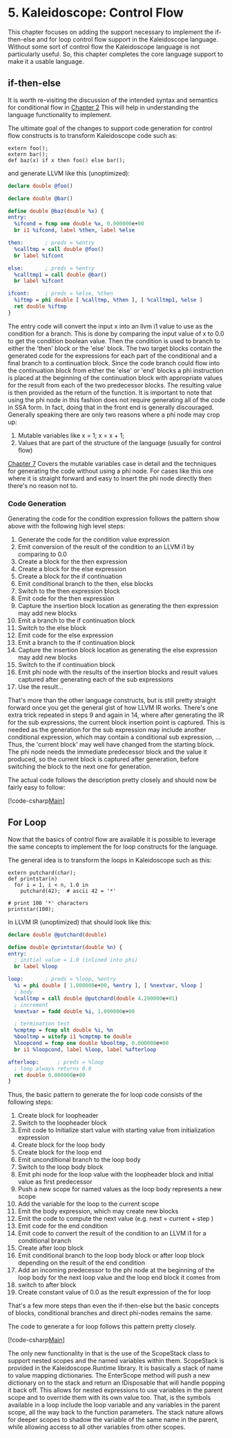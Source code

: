# 5. Kaleidoscope: Control Flow
This chapter focuses on adding the support necessary to implement the if-then-else and for loop control flow support in the Kaleidoscope
language. Without some sort of control flow the Kaleidoscope language is not particularly useful. So, this chapter completes the core language
support to make it a usable language.

## if-then-else
It is worth re-visiting the discussion of the intended syntax and semantics for conditional flow in [Chapter 2](Kaleidoscope-ch2.md#conditionalexpression)
This will help in understanding the language functionality to implement.

The ultimate goal of the changes to support code generation for control flow constructs is to transform Kaleidoscope code such as:

```Kaleidoscope
extern foo();
extern bar();
def baz(x) if x then foo() else bar();
```

and generate LLVM like this (unoptimized):
```llvm
declare double @foo()

declare double @bar()

define double @baz(double %x) {
entry:
  %ifcond = fcmp one double %x, 0.000000e+00
  br i1 %ifcond, label %then, label %else

then:       ; preds = %entry
  %calltmp = call double @foo()
  br label %ifcont

else:       ; preds = %entry
  %calltmp1 = call double @bar()
  br label %ifcont

ifcont:     ; preds = %else, %then
  %iftmp = phi double [ %calltmp, %then ], [ %calltmp1, %else ]
  ret double %iftmp
}
```

The entry code will convert the input x into an llvm i1 value to use as the condition for a branch. This is done by comparing the input
value of x to 0.0 to get the condition boolean value. Then the condition is used to branch to either the 'then' block or the 'else' block.
The two target blocks contain the generated code for the expressions for each part of the conditional and a final branch to a continuation block.
Since the code branch could flow into the continuation block from either the 'else' or 'end' blocks a phi instruction is placed at the beginning
of the continuation block with appropriate values for the result from each of the two predecessor blocks. The resulting value is then provided as
the return of the function. It is important to note that using the phi node in this fashion does not require generating all of the code in SSA
form. In fact, doing that in the front end is generally discouraged. Generally speaking there are only two reasons where a phi node may crop up:

 1. Mutable variables like x = 1; x = x + 1;
 2. Values that are part of the structure of the language (usually for control flow)

[Chapter 7](Kaleidoscope-ch7.md) Covers the mutable variables case in detail and the techniques for generating the code without using a phi node.
For cases like this one where it is straight forward and easy to insert the phi node directly then there's no reason not to.

### Code Generation
Generating the code for the condition expression follows the pattern show above with the following high level steps:

1. Generate the code for the condition value expression
2. Emit conversion of the result of the condition to an LLVM i1 by comparing to 0.0
3. Create a block for the then expression
4. Create a block for the else expression
5. Create a block for the if continuation
5. Emit conditional branch to the then, else blocks
6. Switch to the then expression block
7. Emit code for the then expression
9. Capture the insertion block location as generating the then expression may add new blocks
10. Emit a branch to the if continuation block
11. Switch to the else block
12. Emit code for the else expression
13. Emit a branch to the if continuation block
14. Capture the insertion block location as generating the else expression may add new blocks
15. Switch to the if continuation block
16. Emit phi node with the results of the insertion blocks and result values captured after generating each of the sub expressions
17. Use the result...

That's more than the other language constructs, but is still pretty straight forward once you get the general gist of how LLVM IR works. There's
one extra trick repeated in steps 9 and again in 14, where after generating the IR for the sub expressions, the current block insertion point is
captured. This is needed as the generation for the sub expression may include another conditional expression, which may contain a conditional
sub expression, ... Thus, the 'current block' may well have changed from the starting block. The phi node needs the immediate predecessor block
and the value it produced, so the current block is captured after generation, before switching the block to the next one for generation.

The actual code follows the description pretty closely and should now be fairly easy to follow:

[!code-csharp[Main](../../../Samples/Kaleidoscope/Chapter5/CodeGenerator.cs#VisitConditionalExpression)]

## For Loop
Now that the basics of control flow are available it is possible to leverage the same concepts to implement the for loop constructs for the language.

The general idea is to transform the loops in Kaleidoscope such as this:

```Kaliedoscope
extern putchard(char);
def printstar(n)
  for i = 1, i < n, 1.0 in
    putchard(42);  # ascii 42 = '*'

# print 100 '*' characters
printstar(100);
```

In LLVM IR (unoptimized) that should look like this:

```llvm
declare double @putchard(double)

define double @printstar(double %n) {
entry:
  ; initial value = 1.0 (inlined into phi)
  br label %loop

loop:       ; preds = %loop, %entry
  %i = phi double [ 1.000000e+00, %entry ], [ %nextvar, %loop ]
  ; body
  %calltmp = call double @putchard(double 4.200000e+01)
  ; increment
  %nextvar = fadd double %i, 1.000000e+00

  ; termination test
  %cmptmp = fcmp ult double %i, %n
  %booltmp = uitofp i1 %cmptmp to double
  %loopcond = fcmp one double %booltmp, 0.000000e+00
  br i1 %loopcond, label %loop, label %afterloop

afterloop:      ; preds = %loop
  ; loop always returns 0.0
  ret double 0.000000e+00
}
```

Thus, the basic pattern to generate the for loop code consists of the following steps:

1. Create block for loopheader
2. Switch to the loopheader block
2. Emit code to Initialize start value with starting value from initialization expression
4. Create block for the loop body
5. Create block for the loop end
3. Emit unconditional branch to the loop body
4. Switch to the loop body block
7. Emit phi node for the loop value with the loopheader block and initial value as first predecessor
9. Push a new scope for named values as the loop body represents a new scope
10. Add the variable for the loop to the current scope
11. Emit the body expression, which may create new blocks
12. Emit the code to compute the next value (e.g. next = current + step )
13. Emit code for the end condition
14. Emit code to convert the result of the condition to an LLVM i1 for a conditional branch
15. Create after loop block
16. Emit conditional branch to the loop body block or after loop block depending on the result of the end condition
17. Add an incoming predecessor to the phi node at the beginning of the loop body for the next loop value and the loop end block it comes from
18. switch to after block
19. Create constant value of 0.0 as the result expression of the for loop

That's a few more steps than even the if-then-else but the basic concepts of blocks, conditional branches and direct phi-nodes remains the
same.

The code to generate a for loop follows this pattern pretty closely.

[!code-csharp[Main](../../../Samples/Kaleidoscope/Chapter5/CodeGenerator.cs#VisitForExpression)]

The only new functionality in that is the use of the ScopeStack class to support nested scopes and the named variables within them. ScopeStack
is provided in the Kaleidoscope.Runtime library. It is basically a stack of name to value mapping dictionaries. The EnterScope method will push
a new dictionary on to the stack and return an IDisposable that will handle popping it back off. This allows for nested expressions to use variables
in the parent scope and to override them with its own value too. That, is the symbols available in a loop include the loop variable and any variables
in the parent scope, all the way back to the function parameters. The stack nature allows for deeper scopes to shadow the variable of the same name in
the parent, while allowing access to all other variables from other scopes.
